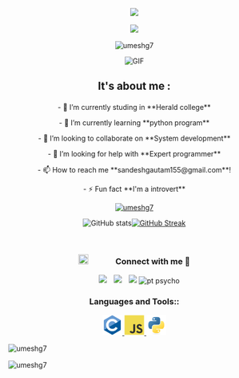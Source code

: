 <p align="center" <a href="https://git.io/typing-svg">
    <img src="https://readme-typing-svg.herokuapp.com/?lines=Hello,+There!+👋;I+am+Umesh+Gautam....;New+in+programming+|+;Nice+to+meet+you!...+;Have+a+great+day...&center=true&size=35">
  </a></P>  <p align="center" <a href="https://git.io/typing-svg">
    <img src="https://readme-typing-svg.herokuapp.com/?lines=𝓦𝓮𝓵𝓬𝓸𝓶𝓮+𝓽𝓸+𝓶𝔂+𝓹𝓻𝓸𝓯𝓲𝓵𝓮😊....;GITHUB+PROFILE..&center=true&size=40">
  </a></P>
  <p align="center"> <img src="https://komarev.com/ghpvc/?username=umeshg7&label=Profile%20views&color=0e75b6&style=flat" alt="umeshg7" /> </p>

<p align="center"><img alt="GIF" src="https://cdn.dribbble.com/users/2131993/screenshots/4948736/thoughtworks-gif_dribbble.gif"  width="500" /> </p>
	<h2>  <P align="center">It's about me :  </P> </h2>

  <p align="center"> - 🔭 I’m currently studing in **Herald college**

<p align="center"> - 🌱 I’m currently learning **python program**

<p align="center">- 👯 I’m looking to collaborate on **System development**

<p align="center">- 🤝 I’m looking for help with **Expert programmer**

<p align="center">- 📫 How to reach me **sandeshgautam155@gmail.com**!

<p align="center">- ⚡ Fun fact **I'm a introvert**
	
  
<p align="center"> <a href="https://github.com/ryo-ma/github-profile-trophy"><img src="https://github-profile-trophy.vercel.app/?username=umeshg7" alt="umeshg7" /></a> </p>

 <div align="center">
  
![GitHub stats](https://github-readme-stats.vercel.app/api?username=umeshg7&show_icons=true&count_private=true&include_all_commits=true&theme=swift)[![GitHub Streak](https://streak-stats.demolab.com/?user=umeshg7&theme=highcontrast)](https://git.io/streak-stats)
</div> 
<p align="center"> <a href="https://twitter.com/" target="blank"><img src="https://img.shields.io/twitter/follow/?logo=twitter&style=for-the-badge" alt="" /></a> </p>



<p align="center">
<h3 align="center" > <img src="https://img.icons8.com/dusk/64/000000/share-2.png" width="20" height="20" style="margin-right: 50px;"> Connect with me 🤝 </h3>
 <div align="center"  class="icons-social" style="margin-left: 10px;">
        <a style="margin-left: 10px;"  target="_blank" href="https://www.linkedin.com/in/umeshg7/">
			<img src="https://img.icons8.com/doodle/40/000000/linkedin--v2.png"></a>
        <a style="margin-left: 10px;" target="_blank" href="https://github.com/umeshg7">
					<img src="https://img.icons8.com/doodle/48/000000/github--v1.png"></a>
        <a style="margin-left: 10px;" target="_blank" href="https://instagram.com/sandzgautam">
			<img src="https://img.icons8.com/doodle/40/000000/instagram-new--v2.png"></a>
	<a style="https://www.youtube.com/c/pt psycho" target="blank"><img align="center" src="https://raw.githubusercontent.com/rahuldkjain/github-profile-readme-generator/master/src/images/icons/Social/youtube.svg" alt="pt psycho" height="30" width="40" /></a>
      </div>

<h3 align="center">Languages and Tools::</h3>
<p align="center"> <a href="https://www.cprogramming.com/" target="_blank" rel="noreferrer"> <img src="https://raw.githubusercontent.com/devicons/devicon/master/icons/c/c-original.svg" alt="c" width="40" height="40"/> </a> <a href="https://developer.mozilla.org/en-US/docs/Web/JavaScript" target="_blank" rel="noreferrer"> <img src="https://raw.githubusercontent.com/devicons/devicon/master/icons/javascript/javascript-original.svg" alt="javascript" width="40" height="40"/> </a> <a href="https://www.python.org" target="_blank" rel="noreferrer"> <img src="https://raw.githubusercontent.com/devicons/devicon/master/icons/python/python-original.svg" alt="python" width="40" height="40"/> </a> </p>

<p><img align="center" src="https://github-readme-stats.vercel.app/api/top-langs?username=umeshg7&show_icons=true&locale=en&layout=compact" alt="umeshg7" /></p>

<p><img align="center" src="https://github-readme-streak-stats.herokuapp.com/?user=umeshg7&" alt="umeshg7" /></p>
